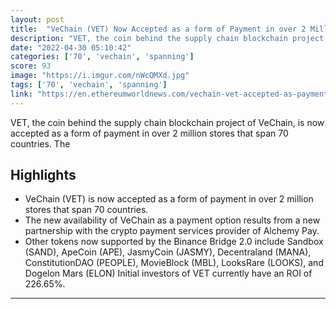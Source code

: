 ```yaml
---
layout: post
title:  "VeChain (VET) Now Accepted as a form of Payment in over 2 Million Stores Spanning 70 Countries"
description: "VET, the coin behind the supply chain blockchain project of VeChain, is now accepted as a form of payment in over 2 million stores that span 70 countries. The"
date: "2022-04-30 05:10:42"
categories: ['70', 'vechain', 'spanning']
score: 93
image: "https://i.imgur.com/nWcQMXd.jpg"
tags: ['70', 'vechain', 'spanning']
link: "https://en.ethereumworldnews.com/vechain-vet-accepted-as-payment-in-2-million-stores-spanning-70-countries/"
---
```


VET, the coin behind the supply chain blockchain project of VeChain, is now accepted as a form of payment in over 2 million stores that span 70 countries. The

## Highlights

- VeChain (VET) is now accepted as a form of payment in over 2 million stores that span 70 countries.
- The new availability of VeChain as a payment option results from a new partnership with the crypto payment services provider of Alchemy Pay.
- Other tokens now supported by the Binance Bridge 2.0 include Sandbox (SAND), ApeCoin (APE), JasmyCoin (JASMY), Decentraland (MANA), ConstitutionDAO (PEOPLE), MovieBlock (MBL), LooksRare (LOOKS), and Dogelon Mars (ELON) Initial investors of VET currently have an ROI of 226.65%.

---
